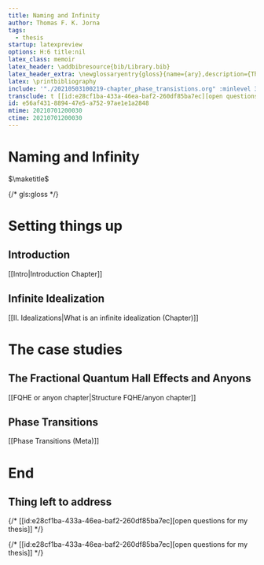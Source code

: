 ```yaml
---
title: Naming and Infinity
author: Thomas F. K. Jorna
tags:
  - thesis
startup: latexpreview
options: H:6 title:nil
latex_class: memoir
latex_header: \addbibresource{bib/Library.bib}
latex_header_extra: \newglossaryentry{gloss}{name={ary},description={This is a glossary link}}
latex: \printbibliography
include: '"./20210503100219-chapter_phase_transistions.org" :minlevel 3'
transclude: t [[id:e28cf1ba-433a-46ea-baf2-260df85ba7ec][open questions for my thesis]]
id: e56af431-8894-47e5-a752-97ae1e1a2848
mtime: 20210701200030
ctime: 20210701200030
---
```


# Naming and Infinity

$\maketitle$




{/* gls:gloss */}




# Setting things up

## Introduction

[[Intro|Introduction Chapter]]

## Infinite Idealization

[[II. Idealizations|What is an infinite idealization (Chapter)]]

# The case studies

## The Fractional Quantum Hall Effects and Anyons

[[FQHE or anyon chapter|Structure FQHE/anyon chapter]]

## Phase Transitions

[[Phase Transitions (Meta)]]

# End

## Thing left to address


{/* [[id:e28cf1ba-433a-46ea-baf2-260df85ba7ec][open questions for my thesis]] */}



{/* [[id:e28cf1ba-433a-46ea-baf2-260df85ba7ec][open questions for my thesis]]
 */}

